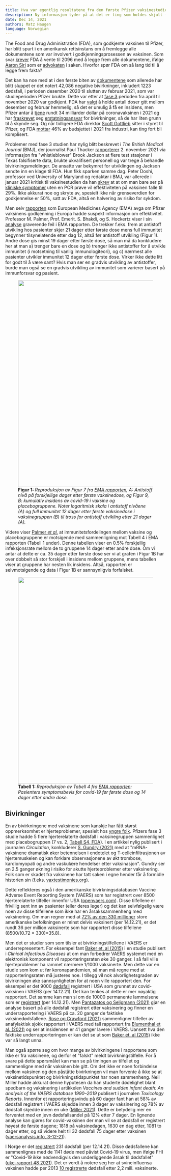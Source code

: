 ```yaml
---
title: Hva var egentlig resultatene fra den første Pfizer vaksinestudien? 
description: Ny informasjon tyder på at det er ting som holdes skjult for allmenheten. 
date: Dec 14, 2021
authors: Matz Haugen
language: Norwegian
---
```


The Food and Drug Administration (FDA), som godkjente vaksinen til Pfizer, har blitt spurt i en amerikansk rettsinstans om å fremlegge alle dokumentene som var involvert i godkjenningsprosessen av vaksinen. Som svar [krever](https://www.sirillp.com/wp-content/uploads/2021/12/FDA-Brief-and-Appendix-e3999de9aee38921cd4fbb035c33e304.pdf) FDA å vente til 2096 med å legge frem alle dokumentene, ifølge [Aaron Siri](https://aaronsiri.substack.com/p/fda-doubles-down-asks-federal-judge) som er [advokaten](https://www.sirillp.com/aaron-siri/) i saken. Hvorfor spør FDA om så lang tid til å legge frem fakta?

Det kan ha noe med at i den første biten av [dokumentene](https://phmpt.org/wp-content/uploads/2021/11/5.3.6-postmarketing-experience.pdf) som allerede har blitt sluppet er det notert 42,086 negative bivirkninger, inkludert 1223 dødsfall, i perioden desember 2020 til slutten av februar 2021, som var studieperioden Pfizer brukte. Dette var etter at [fase 3](https://www.fda.gov/media/144245/download#page=1) perioden fra april til november 2020 var godkjent. FDA har [valgt](https://trialsitenews.com/fdas-forced-hand-drops-pfizers-bombshell-safety-document/) å holde antall doser gitt mellom desember og februar hemmelig, så det er umulig å få en insidens, men Pfizer antar å [tjene](https://www.forbes.com/sites/aayushipratap/2021/07/28/pfizer-expects-335-billion-in-vaccine-revenue-in-2021/) rundt 34 milliarder dollar på coronavaksinen i 2021 og har [fraskrevet](https://aaronsiri.substack.com/p/covid-19-vaccine-manufacturers-can) seg [erstatningsansvar](https://www.law.cornell.edu/uscode/text/42/247d-6d) for bivirkninger, så de har liten grunn til å skynde seg. Og når tidligere FDA direktør [Scott Gottlieb](https://www.pfizer.com/people/leadership/board-of-directors/scott_gottlieb-md) sitter i styret til Pfizer, og FDA [mottar](https://www.fda.gov/about-fda/fda-basics/fact-sheet-fda-glance) 46% av budsjettet i 2021 fra industri, kan ting fort bli komplisert.

Problemer med fase 3 studien har nylig blitt beskrevet i *The British Medical Journal* (BMJ), der journalist Paul Thacker [rapporterer](https://www.bmj.com/content/375/bmj.n2635) 2. november 2021 via informasjon fra "whistleblower" Brook Jackson at flere test stasjoner i Texas falsifiserte data, brukte ukvalifisert personell og var trege å behandle bivirkningsmeldinger. De ansatte var bekymret for utviklingen og Jackson sendte inn en klage til FDA. Hun fikk sparken samme dag. Peter Doshi, professor ved University of Maryland og redaktør i BMJ, var allerede i januar 2021 kritisk til vaksinestudien da han [skrev](https://blogs.bmj.com/bmj/2021/01/04/peter-doshi-pfizer-and-modernas-95-effective-vaccines-we-need-more-details-and-the-raw-data/) at at om man bare ser på [kliniske symptomer](https://www.fda.gov/media/144245/download#page=42) uten en PCR prøve vil effektiviteten på vaksinen falle til 29%. Ikke akkurat noe og skryte av, spesielt ikke når grenseverdien for godkjennelse er 50%, satt av FDA, altså en halvering av risiko for sykdom.

Men selv [rapporten](https://www.ema.europa.eu/en/documents/assessment-report/comirnaty-epar-public-assessment-report_en.pdf) som European Medicines Agency (EMA) avga om Pfizer vaksinens godkjenning i Europa hadde suspekt informasjon om effektivitet. Professor M. Palmer, Prof. Emerit. S. Bhakdi, og S. Hockertz viser i sin [analyse](https://doctors4covidethics.org/wp-content/uploads/2021/07/expertise-published_15.07.pdf) graverende feil i EMA rapporten. De trekker f.eks. frem at antistoff utvikling hos pasienter skjer 21 dager etter første dose mens full immunitet begynner tilsynelatende etter dag 12, altså før antistoff utvikling (Figur 1). Andre dose gis minst 19 dager etter første dose, så man må da konkludere her at man a) trenger bare en dose og b) trenger ikke antistoffer for å utvikle immunitet (i motsetning til vanlig immunologiteori), og c) nærmest alle pasienter utvikler immunitet 12 dager etter første dose. Virker ikke dette litt for godt til å være sant? Hvis man ser en gradvis utvikling av antistoffer, burde man også se en gradvis utvikling av immunitet som varierer basert på immunforsvar og pasient.

<figure>
<img src="/PalmerFig1.png" width="650">
<figcaption> <b> Figur 1: </b> <i> Reproduksjon av Figur 7 fra <a href=https://www.ema.europa.eu/en/documents/assessment-report/comirnaty-epar-public-assessment-report_en.pdf> EMA rapporten</a>, A: Antistoff nivå på forskjellige dager etter første vaksinedose, og Figur 9, B: kumulativ insidens av covid-19 i vaksine og placebogruppene. Noter logaritmisk skala i antistoff nivåene (A) og full immunitet 12 dager etter første vaksinedose i vaksinegruppen (B) til tross for antistoff utvikling etter 21 dager (A). </i> </figcaption>
</figure>

Videre viser [Palmer *et al.*](https://doctors4covidethics.org/wp-content/uploads/2021/07/expertise-published_15.07.pdf) at immunitetsfordelingen mellom vaksine og placebogruppene er motsigende med sammenligning mot Tabell 4 i EMA rapporten (Tabell 1 under). Denne tabellen viser en 0.5% forskjellig infeksjonsrate mellom de to gruppene 14 dager etter andre dose. Om vi antar at dette er ca. 35 dager etter første dose ser vi at grafen i Figur 1B har over dobbelt så stor forskjell i insidens mellom gruppene, mens tabellen viser at gruppene har nesten lik insidens. Altså, rapporten er selvmotsigende og data i Figur 1B er sannsynligvis forfalsket. 

<figure>
<img src="/Table1.png" width="650">
<figcaption> <b> Tabell 1: </b> <i> Reproduksjon av Tabell 4 fra <a href=https://www.ema.europa.eu/en/documents/assessment-report/comirnaty-epar-public-assessment-report_en.pdf> EMA rapporten</a>: Pasienters symptomsbevis for covid-19 før første dose og 14 dager etter andre dose. </i> </figcaption>
</figure>

## Bivirkninger

En av bivirkningene med vaksinene som kanskje har fått størst oppmerksomhet er hjerteproblemer, spesielt hos [yngre folk](https://openvaers.com/covid-data/myo-pericarditis). Pfizers fase 3 studie hadde 5 flere hjerterelaterte dødsfall i vaksinegruppen sammenlignet med placebogruppen (7 vs. 2, [Tabell S4, FDA](https://bit.ly/3H6XSPP)). I en artikkel nylig publisert i journalen *Circulation*, konkluderer [S. Gundry (2021)](https://www.ahajournals.org/doi/10.1161/circ.144.suppl_1.10712) med at "mRNA-vaksinene dramatisk øker betennelsen i endotelet og T-celleinfiltrasjonen av hjertemuskelen og kan forklare observasjonene av økt trombose, kardiomyopati og andre vaskulære hendelser etter vaksinasjon". Gundry ser en 2.5 ganger økning i risiko for akutte hjerteproblemer etter vaksinering. Folk som er skadet fra vaksinene har tatt saken i egne hender får å formidle historien sin (f.eks. [vaxtestimonies.org](https://vaxtestimonies.org/en/)). 

Dette reflekteres også i den amerikanske bivirkningsdatabasen Vaccine Adverse Event Reporting System (VAERS) som har registrert over 8500 hjerterelaterte tilfeller innenfor USA ([openvaers.com](https://openvaers.com/covid-data)). Disse tilfellene er frivillig sent inn av pasienter (eller deres leger) og det kan selvfølgelig være noen av disse tilfellene som ikke har en årsakssammenheng med vaksinering. Om man regner med at [72% av den 330 millioner](https://ourworldindata.org/covid-vaccinations) store amerikanske befolkningen er minst delvis vaksinert (per 14.12.21), er det rundt 36 per million vaksinerte som har rapportert disse tilfellene (8500/(0.72 * 330)=35.8).

Men det er studier som som tilsier at bivirkningstilfellene i VAERS er underrepresentert. For eksempel fant [Baker et. al (2015)](https://www.ncbi.nlm.nih.gov/pmc/articles/PMC6642796/) i en studie publisert i *Clinical Infectious Diseases* at om man forbedrer VAERS systemet med en elektronisk komponent vil rapporteringsraten øke 30 ganger. I så fall ville hjerteproblemer ha rammet nærmere 1/1000 vaksinerte. Men dette var en studie som kom ut før koronapandemien, så man må regne med at rapporteringsraten må justeres noe. I tillegg vil nok alvorlighetsgraden av bivirkningen øke sannsynligheten for at noen ville rapportert den. For eksempel er det 9000 [dødsfall](https://openvaers.com/covid-data) registrert i USA som grunnet av covid-vaksinen i VAERS (per 14.12.21). Det kan tenkes at dette er mer nøyaktig rapportert. Det samme kan man si om de 10000 permanente lammelsene som er [registrert](https://openvaers.com/covid-data) (per 14.12.21). Men [Pantazatos og Seligmann (2021)](https://www.researchgate.net/publication/355581860_COVID_vaccination_and_age-stratified_all-cause_mortality_risk) gjør en analyse basert på alle dødsfall registrert etter vaksinering og finner en underrapportering i VAERS på ca. 20 ganger de faktiske vaksinedødsfallene. [Rose og Crawford (2021)](https://downloads.regulations.gov/CDC-2021-0089-0024/attachment_1.pdf)  sammenligner tilfeller av anafylaktisk sjokk rapportert i VAERS med tall rapportert fra [Blumenthal et al. (2021)](https://jamanetwork.com/journals/jama/fullarticle/2777417) og ser at insidensen er 41 ganger lavere i VAERS. Uansett hva den faktiske underrapporteringen er kan det se ut som [Baker et. al (2015)](https://www.ncbi.nlm.nih.gov/pmc/articles/PMC6642796/) ikke var så langt unna.

Man også spørre seg om hvor mange av bivirkningene i rapportene som ikke er fra vaksinene, og derfor et "falskt" meldt bivirkningstilfelle. For å svare på dette spørsmålet kan man se på timingen av tilfellet og sammenligne med når vaksinen ble gitt. Om det ikke er noen forbindelse mellom vaksinen og den påståtte bivirkningen vil man forvente å ikke se at vaksinetidspunktet og bivirkningstidspunktet har noen sammenheng. Neil Miller hadde akkurat denne hypotesen da han studerte dødelighet blant spedbarn og vaksinering i artikkelen *Vaccines and sudden infant death: An analysis of the VAERS database 1990–2019* publisert i journalen *Toxicology Reports*. Innenfor et rapporteringsvindu på 60 dager fant han at 58% av dødsfall registrert i VAERS skjedde innen 3 dager av vaksinering og 78% av dødsfall skjedde innen en uke ([Miller 2021](https://www.sciencedirect.com/science/article/pii/S2214750021001268)). Dette er betydelig mer en forventet med en jevn dødsfallsandel på 12% etter 7 dager. En lignende analyse kan gjøres for covid-vaksinen der man vil se at dødsfall er registrert høyest de første dagene; 1818 på vaksinedagen, 1630 en dag etter, 1081 to dager etter, og så videre helt til 32 dødsfall 75 dager etter vaksinen ([vaersanalysis.info, 3-12-21](https://vaersanalysis.info/2021/12/11/vaers-summary-for-covid-19-vaccines-through-12-03-2021/)). 

I Norge er det [registrert](https://legemiddelverket.no/godkjenning/koronavaksiner/meldte-mistenkte-bivirkninger-av-koronavaksiner) 231 dødsfall (per 12.14.21). Disse dødsfallene kan sammenlignes med de 1141 døde med påvist Covid-19 virus, men ifølge FHI er "Covid-19 ikke nødvendigvis den underliggende årsak til dødsfallet" ([uke-rapport 48 2021](https://www.fhi.no/contentassets/8a971e7b0a3c4a06bdbf381ab52e6157/vedlegg/2021/ukerapport-uke-48-29.11---05.12.21.pdf)). Det er verdt å notere seg her at svineinfluensa vaksinen hadde per 2013 [10 registrerte](https://lovoghelse.no/2021/11/02/bivirkningstallene-for-covid-vaksinene/) dødsfall etter 2,2 mill. vaksinerte.